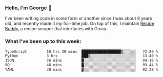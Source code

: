 ### Hello, I'm George 👋

I've been writing code in some form or another since I was about 8 years old, and recently made it my full-time job. On top of this, I maintain [Recipe Buddy](https://github.com/georgegebbett/recipe-buddy), a recipe scraper that interfaces with Grocy.  

<!--
**georgegebbett/georgegebbett** is a ✨ _special_ ✨ repository because its `README.md` (this file) appears on your GitHub profile.

Here are some ideas to get you started:

- 🔭 I’m currently working on ...
- 🌱 I’m currently learning ...
- 👯 I’m looking to collaborate on ...
- 🤔 I’m looking for help with ...
- 💬 Ask me about ...
- 📫 How to reach me: ...
- 😄 Pronouns: ...
- ⚡ Fun fact: ...
-->

### What I've been up to this week:
<!--START_SECTION:waka-->

```txt
TypeScript         16 hrs 20 mins  ██████████████████▒░░░░░░   72.89 %
Python             3 hrs           ███▒░░░░░░░░░░░░░░░░░░░░░   13.40 %
JSON               56 mins         █░░░░░░░░░░░░░░░░░░░░░░░░   04.16 %
SQL                46 mins         █░░░░░░░░░░░░░░░░░░░░░░░░   03.44 %
YAML               30 mins         ▓░░░░░░░░░░░░░░░░░░░░░░░░   02.28 %
```

<!--END_SECTION:waka-->
